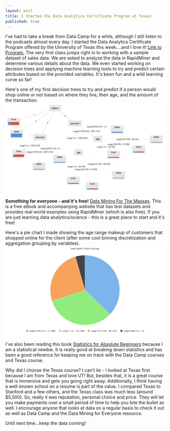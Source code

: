 ```yaml
---
layout: post
title: I Started the Data Analytics Certificate Program at Texas!
published: true
---
```

I've had to take a break from Data Camp for a while, although I still listen to the podcasts almost every day. I started the Data Analytics Certificate Program offered by the University of Texas this week....and I love it! <a href="https://professionaled.utexas.edu/data-analytics-certificate-program" target="_blank">Link to Program.</a> The very first class jumps right in to working with a sample dataset of sales data. We are asked to analyze the data in RapidMiner and determine various details about the data. We even started working on decision trees and applying machine learning tools to try and predict certain attributes based on the provided variables. It's been fun and a wild learning curve so far! 

Here's one of my first decision trees to try and predict if a person would shop online or not based on where they live, their age, and the amount of the transaction. 
![Decision Tree](/images/UT-T1-Decision-Tree.JPG)

<b>Something for everyone - and it's free!</b> <a href="https://docs.rapidminer.com/downloads/DataMiningForTheMasses.pdf" target="_blank">Data Mining For The Masses</a>. This is a free eBook and accompanying website that has test datasets and provides real world examples using RapidMiner (which is also free). If you are just learning data analytics/science - this is a great place to start and it's free!

Here's a pie chart I made showing the age range makeup of customers that shopped online for the client (after some cool binning discretization and aggregation grouping by variables). 
![Pie Chart](/images/UT-T1-Pie.jpeg)

I've also been reading this book <a href="https://www.amazon.com/Statistics-Absolute-Beginners-English-Introduction-ebook/dp/B0761PT1FD" target="_blank">Statistics for Absolute Beginners</a> because I am a statistical newbie. It is really good at breaking down statistics and has been a good reference for keeping me on track with the Data Camp courses and Texas course. 

Why did I choose the Texas course? I can't lie - I looked at Texas first because I am from Texas and love UT! But, besides that, it is a great course that is immersive and gets you going right away. Additionally, I think having a well-known school on a resume is part of the value. I compared Texas to Stanford and a few others, and the Texas class was much less (around $5,500). So, really it was reputation, personal choice and price. They will let you make payments over a small period of time to help you bite the bullet as well. I encourage anyone that looks at data on a regular basis to check it out as well as Data Camp and the Data Mining for Everyone resource. 

Until next time...keep the data coming!
